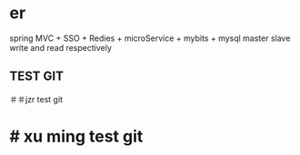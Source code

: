 # er
spring MVC + SSO + Redies + microService + mybits + mysql master slave write and read respectively

## TEST GIT

＃＃jzr test git
# # xu ming test git
